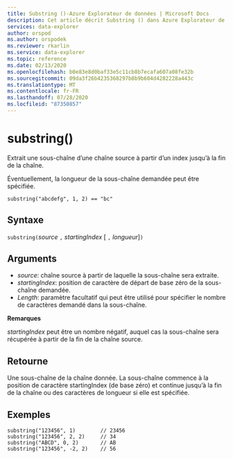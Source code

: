 ```yaml
---
title: Substring ()-Azure Explorateur de données | Microsoft Docs
description: Cet article décrit Substring () dans Azure Explorateur de données.
services: data-explorer
author: orspod
ms.author: orspodek
ms.reviewer: rkarlin
ms.service: data-explorer
ms.topic: reference
ms.date: 02/13/2020
ms.openlocfilehash: b0e83e8d0baf33e5c11cb8b7ecafa607a08fe32b
ms.sourcegitcommit: 09da3f26b4235368297b8b9b604d4282228a443c
ms.translationtype: MT
ms.contentlocale: fr-FR
ms.lasthandoff: 07/28/2020
ms.locfileid: "87350857"
---
```

# <a name="substring"></a>substring()

Extrait une sous-chaîne d’une chaîne source à partir d’un index jusqu’à la fin de la chaîne.

Éventuellement, la longueur de la sous-chaîne demandée peut être spécifiée.

```kusto
substring("abcdefg", 1, 2) == "bc"
```

## <a name="syntax"></a>Syntaxe

`substring(`*source* `,` *startingIndex* [ `,` *longueur*]`)`

## <a name="arguments"></a>Arguments

* *source*: chaîne source à partir de laquelle la sous-chaîne sera extraite.
* *startingIndex*: position de caractère de départ de base zéro de la sous-chaîne demandée.
* *Length*: paramètre facultatif qui peut être utilisé pour spécifier le nombre de caractères demandé dans la sous-chaîne. 

**Remarques**

*startingIndex* peut être un nombre négatif, auquel cas la sous-chaîne sera récupérée à partir de la fin de la chaîne source.

## <a name="returns"></a>Retourne

Une sous-chaîne de la chaîne donnée. La sous-chaîne commence à la position de caractère startingIndex (de base zéro) et continue jusqu’à la fin de la chaîne ou des caractères de longueur si elle est spécifiée.

## <a name="examples"></a>Exemples

```kusto
substring("123456", 1)        // 23456
substring("123456", 2, 2)     // 34
substring("ABCD", 0, 2)       // AB
substring("123456", -2, 2)    // 56
```